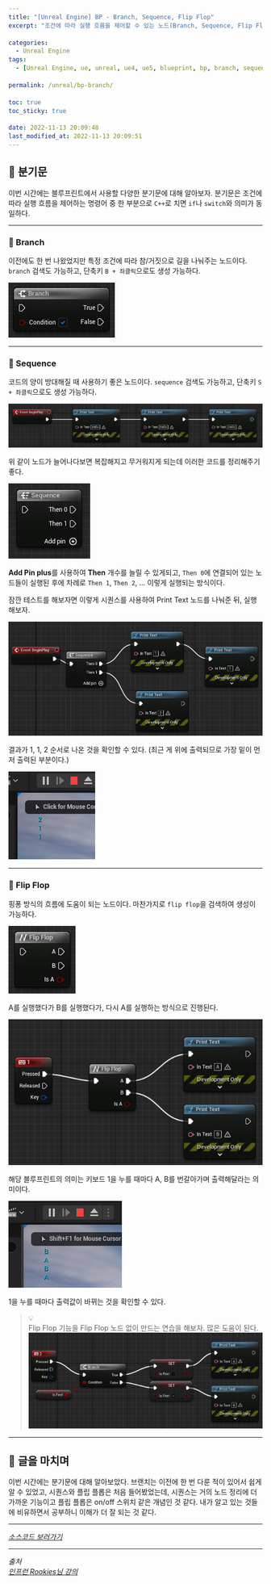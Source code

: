 ```yaml
---
title: "[Unreal Engine] BP - Branch, Sequence, Flip Flop"
excerpt: "조건에 따라 실행 흐름을 제어할 수 있는 노드(Branch, Sequence, Flip Flop)에 대해 알아보기"

categories:
  - Unreal Engine
tags:
  - [Unreal Engine, ue, unreal, ue4, ue5, blueprint, bp, branch, sequence, flip flop]

permalink: /unreal/bp-branch/

toc: true
toc_sticky: true

date: 2022-11-13 20:09:48
last_modified_at: 2022-11-13 20:09:51
---
```


## 👻 분기문
이번 시간에는 블루프린트에서 사용할 다양한 분기문에 대해 알아보자. 분기문은 조건에 따라 실행 흐름을 제어하는 명령어 중 한 부분으로 ``` C++ ```로 치면 ``` if ```나 ``` switch ```와 의미가 동일하다.

***

### 🌱 Branch
이전에도 한 번 나왔었지만 특정 조건에 따라 참/거짓으로 길을 나눠주는 노드이다. ``` branch ``` 검색도 가능하고, 단축키 ``` B + 좌클릭 ```으로도 생성 가능하다.

![Alt Text](/assets/images/posts_img/engines/unreal/blueprint/flow-control/bp-branch/branch.PNG)   

***

### 🌱 Sequence
코드의 양이 방대해질 때 사용하기 좋은 노드이다. ``` sequence ``` 검색도 가능하고, 단축키 ``` S + 좌클릭 ```으로도 생성 가능하다.

![Alt Text](/assets/images/posts_img/engines/unreal/blueprint/flow-control/bp-branch/sequence.PNG)   

위 같이 노드가 늘어나다보면 복잡해지고 무거워지게 되는데 이러한 코드를 정리해주기 좋다.

![Alt Text](/assets/images/posts_img/engines/unreal/blueprint/flow-control/bp-branch/sequence2.PNG)   

**Add Pin plus**를 사용하여 **Then** 개수를 늘릴 수 있게되고, ``` Then 0 ```에 연결되어 있는 노드들이 실행된 후에 차례로 ``` Then 1 ```, ``` Then 2 ```, ... 이렇게 실행되는 방식이다.

잠깐 테스트를 해보자면 이렇게 시퀀스를 사용하여 Print Text 노드를 나눠준 뒤, 실행해보자.

![Alt Text](/assets/images/posts_img/engines/unreal/blueprint/flow-control/bp-branch/seq-test.PNG)   

결과가 1, 1, 2 순서로 나온 것을 확인할 수 있다. (최근 게 위에 출력되므로 가장 밑이 먼저 출력된 부분이다.)

![Alt Text](/assets/images/posts_img/engines/unreal/blueprint/flow-control/bp-branch/seq-test-result.PNG)   

***

### 🌱 Flip Flop
핑퐁 방식의 흐름에 도움이 되는 노드이다. 마찬가지로 ``` flip flop ```을 검색하여 생성이 가능하다.

![Alt Text](/assets/images/posts_img/engines/unreal/blueprint/flow-control/bp-branch/flip-flop.PNG)   

A를 실행했다가 B를 실행했다가, 다시 A를 실행하는 방식으로 진행된다.

![Alt Text](/assets/images/posts_img/engines/unreal/blueprint/flow-control/bp-branch/flip-flop-test.PNG)   

해당 블루프린트의 의미는 키보드 1을 누를 때마다 A, B를 번갈아가며 출력해달라는 의미이다.

![Alt Text](/assets/images/posts_img/engines/unreal/blueprint/flow-control/bp-branch/flip-flop-result.PNG)   

1을 누를 때마다 출력값이 바뀌는 것을 확인할 수 있다.

> 💡   
Flip Flop 기능을 Flip Flop 노드 없이 만드는 연습을 해보자. 많은 도움이 된다.   
![Alt Text](/assets/images/posts_img/engines/unreal/blueprint/flow-control/bp-branch/made-flip-flop.PNG)   

***

## 👻 글을 마치며
이번 시간에는 분기문에 대해 알아보았다. 브랜치는 이전에 한 번 다룬 적이 있어서 쉽게 알 수 있었고, 시퀀스와 플립 플롭은 처음 들어봤었는데, 시퀀스는 거의 노드 정리에 더 가까운 기능이고 플립 플롭은 on/off 스위치 같은 개념인 것 같다. 내가 알고 있는 것들에 비유하면서 공부하니 이해가 더 잘 되는 것 같다.

***

_[소스코드 보러가기](https://github.com/choi-dan-di/study_ue/tree/main/UE5/flow-control/BP_Branch)_

***

_출처_   
_[인프런 Rookies님 강의](https://inf.run/TSqC)_   